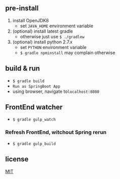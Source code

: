 
## pre-install

1. install OpenJDK8
    - set `JAVA_HOME` environment variable
1. (optional) install latest gradle
    - otherwise just use `$ ./gradlew`
1. (optional) install python 2.7.x
    - set `PYTHON` environment variable
    - `$ gradle npminstall` may complain otherwise


## build & run

* `$ gradle build`
* `Run as SpringBoot App`
* using browser, navigate to`localhost:8080`

## FrontEnd watcher

* `$ gradle gulp_watch`

### Refresh FrontEnd, witchout Spring rerun

* `$ gradle gulp_build`


## license
[MIT](/LICENSE)
